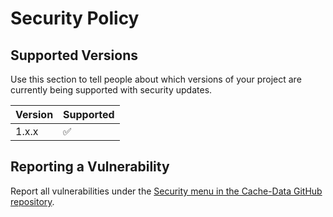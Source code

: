 # Security Policy

## Supported Versions

Use this section to tell people about which versions of your project are
currently being supported with security updates.

| Version | Supported          |
| ------- | ------------------ |
| 1.x.x   | :white_check_mark: |

## Reporting a Vulnerability

Report all vulnerabilities under the [Security menu in the Cache-Data GitHub repository](https://github.com/63klabs/atlantis-cfn-configuration-repo-for-serverless-deployments/security/advisories).
